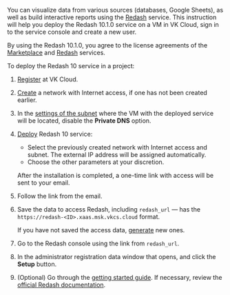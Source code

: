 You can visualize data from various sources (databases, Google Sheets), as well as build interactive reports using the [Redash](https://msk.cloud.vk.com/app/en/services/marketplace/v2/apps/service/7ee4cc28-6b2b-4595-b119-89c718af9e8b/latest/info) service. This instruction will help you deploy the Redash 10.1.0 service on a VM in VK Cloud, sign in to the service console and create a new user.

By using the Redash 10.1.0, you agree to the license agreements of the [Marketplace](/ru/intro/start/legal/marketplace "change-lang") and [Redash](https://redash.io/terms) services.

To deploy the Redash 10 service in a project:

1. [Register](/en/intro/start/account-registration) at VK Cloud.
1. [Create](/en/networks/vnet/instructions/net#creating_network) a network with Internet access, if one has not been created earlier.
1. In the [settings of the subnet](/en/networks/vnet/instructions/net#editing_subnet) where the VM with the deployed service will be located, disable the **Private DNS** option.
1. [Deploy](../../instructions/pr-instance-add) Redash 10 service:

   - Select the previously created network with Internet access and subnet. The external IP address will be assigned automatically.
   - Choose the other parameters at your discretion.

   After the installation is completed, a one-time link with access will be sent to your email.

1. Follow the link from the email.
1. Save the data to access Redash, including `redash_url` — has the `https://redash-<ID>.xaas.msk.vkcs.cloud` format.

   <info>

   If you have not saved the access data, [generate](../../instructions/pr-instance-manage#updating_access_to_a_service_instance) new ones.

   </info>

1. Go to the Redash console using the link from `redash_url`.
1. In the administrator registration data window that opens, and click the **Setup** button.
1. (Optional) Go through the [getting started guide](https://redash.io/help/user-guide/getting-started). If necessary, review the [official Redash documentation](https://redash.io/help).
